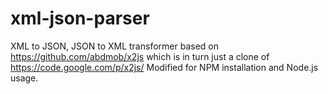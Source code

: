 # xml-json-parser
XML to JSON, JSON to XML transformer based on https://github.com/abdmob/x2js which is in turn just a clone of https://code.google.com/p/x2js/
Modified for NPM installation and Node.js usage.
